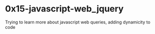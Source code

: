 # 0x15-javascript-web_jquery
Trying to learn more about javascript web queries, adding dynamicity to code